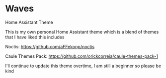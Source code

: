 # Waves
Home Assistant Theme

This is my own personal Home Assistant theme which is a blend of themes that I have liked this includes

Noctis: 
https://github.com/aFFekopp/noctis

Caule Themes Pack: 
https://github.com/orickcorreia/caule-themes-pack-1

I'll continue to update this theme overtime, I am still a beginner so please be kind


